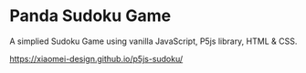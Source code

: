 # Panda Sudoku Game

A simplied Sudoku Game using vanilla JavaScript, P5js library, HTML & CSS.

https://xiaomei-design.github.io/p5js-sudoku/

